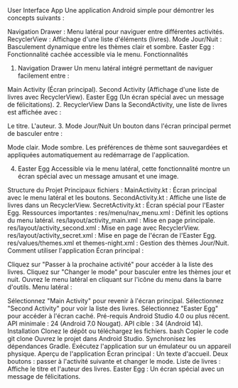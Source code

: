 User Interface App
Une application Android simple pour démontrer les concepts suivants :

Navigation Drawer : Menu latéral pour naviguer entre différentes activités.
RecyclerView : Affichage d'une liste d'éléments (livres).
Mode Jour/Nuit : Basculement dynamique entre les thèmes clair et sombre.
Easter Egg : Fonctionnalité cachée accessible via le menu.
Fonctionnalités
1. Navigation Drawer
   Un menu latéral intégré permettant de naviguer facilement entre :

Main Activity (Écran principal).
Second Activity (Affichage d'une liste de livres avec RecyclerView).
Easter Egg (Un écran spécial avec un message de félicitations).
2. RecyclerView
   Dans la SecondActivity, une liste de livres est affichée avec :

Le titre.
L'auteur.
3. Mode Jour/Nuit
   Un bouton dans l'écran principal permet de basculer entre :

Mode clair.
Mode sombre.
Les préférences de thème sont sauvegardées et appliquées automatiquement au redémarrage de l'application.

4. Easter Egg
   Accessible via le menu latéral, cette fonctionnalité montre un écran spécial avec un message amusant et une image.

Structure du Projet
Principaux fichiers :
MainActivity.kt : Écran principal avec le menu latéral et les boutons.
SecondActivity.kt : Affiche une liste de livres dans un RecyclerView.
SecretActivity.kt : Écran spécial pour l'Easter Egg.
Ressources importantes :
res/menu/nav_menu.xml : Définit les options du menu latéral.
res/layout/activity_main.xml : Mise en page principale.
res/layout/activity_second.xml : Mise en page avec RecyclerView.
res/layout/activity_secret.xml : Mise en page de l'écran de l'Easter Egg.
res/values/themes.xml et themes-night.xml : Gestion des thèmes Jour/Nuit.
Comment utiliser l'application
Écran principal :

Cliquez sur "Passer à la prochaine activité" pour accéder à la liste des livres.
Cliquez sur "Changer le mode" pour basculer entre les thèmes jour et nuit.
Ouvrez le menu latéral en cliquant sur l'icône du menu dans la barre d'outils.
Menu latéral :

Sélectionnez "Main Activity" pour revenir à l'écran principal.
Sélectionnez "Second Activity" pour voir la liste des livres.
Sélectionnez "Easter Egg" pour accéder à l'écran caché.
Pré-requis
Android Studio 4.0 ou plus récent.
API minimale : 24 (Android 7.0 Nougat).
API cible : 34 (Android 14).
Installation
Clonez le dépôt ou téléchargez les fichiers.
bash
Copier le code
git clone <repository-url>
Ouvrez le projet dans Android Studio.
Synchronisez les dépendances Gradle.
Exécutez l'application sur un émulateur ou un appareil physique.
Aperçu de l'application
Écran principal :
Un texte d'accueil.
Deux boutons : passer à l'activité suivante et changer le mode.
Liste de livres :
Affiche le titre et l'auteur des livres.
Easter Egg :
Un écran spécial avec un message de félicitations.
